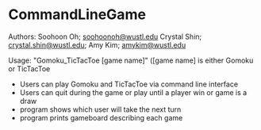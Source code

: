 # CommandLineGame

Authors: Soohoon Oh; soohoonoh@wustl.edu Crystal Shin; crystal.shin@wustl.edu; Amy Kim; amykim@wustl.edu

Usage: "Gomoku_TicTacToe [game name]"
([game name] is either Gomoku or TicTacToe

- Users can play Gomoku and TicTacToe via command line interface
- Users can quit during the game or play until a player win or game is a draw
- program shows which user will take the next turn
- program prints gameboard describing each game
